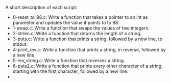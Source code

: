 A short description of each script:
+ 0-reset_to_98.c: Write a function that takes a pointer to an int as parameter and updates the value it points to to 98.
+ 1-swap.c: Write a function that swaps the values of two integers.
+ 2-strlen.c: Write a function that returns the length of a string.
+ 3-puts.c: Write a function that prints a string, followed by a new line, to stdout.
+ 4-print_rev.c: Write a function that prints a string, in reverse, followed by a new line.
+ 5-rev_string.c: Write a function that reverses a string.
+ 6-puts2.c: Write a function that prints every other character of a string, starting with the first character, followed by a new line.
+
